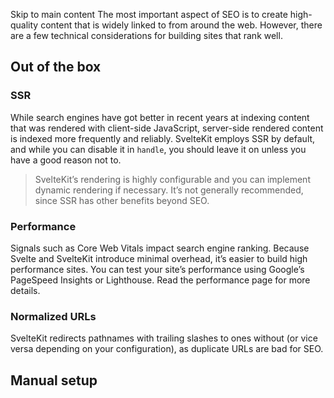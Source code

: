 Skip to main content
The most important aspect of SEO is to create high-quality content that is widely linked to from around the web. However, there are a few technical considerations for building sites that rank well.
## Out of the box
### SSR
While search engines have got better in recent years at indexing content that was rendered with client-side JavaScript, server-side rendered content is indexed more frequently and reliably. SvelteKit employs SSR by default, and while you can disable it in `handle`, you should leave it on unless you have a good reason not to.
> SvelteKit’s rendering is highly configurable and you can implement dynamic rendering if necessary. It’s not generally recommended, since SSR has other benefits beyond SEO.
### Performance
Signals such as Core Web Vitals impact search engine ranking. Because Svelte and SvelteKit introduce minimal overhead, it’s easier to build high performance sites. You can test your site’s performance using Google’s PageSpeed Insights or Lighthouse. Read the performance page for more details.
### Normalized URLs
SvelteKit redirects pathnames with trailing slashes to ones without (or vice versa depending on your configuration), as duplicate URLs are bad for SEO.
## Manual setup
### <title> and <meta>
Every page should have well-written and unique `<title>` and `<meta name="description">` elements inside a `<svelte:head>`. Guidance on how to write descriptive titles and descriptions, along with other suggestions on making content understandable by search engines, can be found on Google’s Lighthouse SEO audits documentation.
> A common pattern is to return SEO-related `data` from page `load` functions, then use it (as `page.data`) in a `<svelte:head>` in your root layout.
### Sitemaps
Sitemaps help search engines prioritize pages within your site, particularly when you have a large amount of content. You can create a sitemap dynamically using an endpoint:
src/routes/sitemap.xml/+server
```
export async function function GET(): Promise<Response>GET() {
	return new var Response: new (body?: BodyInit | null, init?: ResponseInit) => Response
This Fetch API interface represents the response to a request.


MDN Reference


Response(
		`
		<?xml version="1.0" encoding="UTF-8" ?>
		<urlset
			xmlns="https://www.sitemaps.org/schemas/sitemap/0.9"
			xmlns:xhtml="https://www.w3.org/1999/xhtml"
			xmlns:mobile="https://www.google.com/schemas/sitemap-mobile/1.0"
			xmlns:news="https://www.google.com/schemas/sitemap-news/0.9"
			xmlns:image="https://www.google.com/schemas/sitemap-image/1.1"
			xmlns:video="https://www.google.com/schemas/sitemap-video/1.1"
		>
			<!-- <url> elements go here -->
		</urlset>`.String.trim(): string
Removes the leading and trailing white space and line terminator characters from a string.


trim(),
		{
			ResponseInit.headers?: HeadersInit | undefinedheaders: {
				'Content-Type': 'application/xml'
			}
		}
	);
}
```

### AMP
An unfortunate reality of modern web development is that it is sometimes necessary to create an Accelerated Mobile Pages (AMP) version of your site. In SvelteKit this can be done by setting the `inlineStyleThreshold` option...
svelte.config
```
/** @type {import('@sveltejs/kit').Config} */
const ```
const config: {
  kit: {
    inlineStyleThreshold: number;
  };
}
```
`
@type{import('@sveltejs/kit').Config}
config = { ````
kit: {
  inlineStyleThreshold: number;
}
```
`kit: { // since <link rel="stylesheet"> isn't // allowed, inline all styles `inlineStyleThreshold: number`inlineStyleThreshold: `var Infinity: number`Infinity } }; export default ````
const config: {
  kit: {
    inlineStyleThreshold: number;
  };
}
```
`
@type{import('@sveltejs/kit').Config}
config;`
```

...disabling `csr` in your root `+layout.js` / `+layout.server.js`...
src/routes/+layout.server
```
export const const csr: falsecsr = false;
```

...adding `amp` to your `app.html`
```
<html amp>
...
```

...and transforming the HTML using `transformPageChunk` along with `transform` imported from `@sveltejs/amp`:
src/hooks.server
```
import * as import ampamp from '@sveltejs/amp';
/** @type {import('@sveltejs/kit').Handle} */
export async function ```
function handle({ event, resolve }: {
  event: any;
  resolve: any;
}): Promise<any>
```
`
@type{import('@sveltejs/kit').Handle}
handle({ `event: any`event, `resolve: any`resolve }) { let `let buffer: string`buffer = ''; return await `resolve: any`resolve(`event: any`event, { ````
transformPageChunk: ({ html, done }: {
  html: any;
  done: any;
}) => string | undefined
```
`transformPageChunk: ({ `html: any`html, `done: any`done }) => { `let buffer: string`buffer += `html: any`html; if (`done: any`done) return `import amp`amp.`function transform(html: string): string`transform(`let buffer: string`buffer); } }); }`
```
```
import * as import ampamp from '@sveltejs/amp';
import type { ```
type Handle = (input: {
  event: RequestEvent;
  resolve(event: RequestEvent, opts?: ResolveOptions): MaybePromise<Response>;
}) => MaybePromise<...>
```
`
The `handle` hook runs every time the SvelteKit server receives a request and determines the response. It receives an `event` object representing the request and a function called `resolve`, which renders the route and generates a `Response`. This allows you to modify response headers or bodies, or bypass SvelteKit entirely (for implementing routes programmatically, for example).
Handle } from '@sveltejs/kit'; export const `const handle: Handle`handle: ````
type Handle = (input: {
  event: RequestEvent;
  resolve(event: RequestEvent, opts?: ResolveOptions): MaybePromise<Response>;
}) => MaybePromise<...>
```
`
The `handle` hook runs every time the SvelteKit server receives a request and determines the response. It receives an `event` object representing the request and a function called `resolve`, which renders the route and generates a `Response`. This allows you to modify response headers or bodies, or bypass SvelteKit entirely (for implementing routes programmatically, for example).
Handle = async ({ `event: RequestEvent<Partial<Record<string, string>>, string | null>`event, `resolve: (event: RequestEvent, opts?: ResolveOptions) => MaybePromise<Response>`resolve }) => { let `let buffer: string`buffer = ''; return await `resolve: (event: RequestEvent, opts?: ResolveOptions) => MaybePromise<Response>`resolve(`event: RequestEvent<Partial<Record<string, string>>, string | null>`event, { ````
ResolveOptions.transformPageChunk?(input: {
  html: string;
  done: boolean;
}): MaybePromise<string | undefined>
```
`
Applies custom transforms to HTML. If `done` is true, it’s the final chunk. Chunks are not guaranteed to be well-formed HTML (they could include an element’s opening tag but not its closing tag, for example) but they will always be split at sensible boundaries such as `%sveltekit.head%` or layout/page components.
@paraminput the html chunk and the info if this is the last chunk
transformPageChunk: ({ `html: string`html, `done: boolean`done }) => { `let buffer: string`buffer += `html: string`html; if (`done: boolean`done) return `import amp`amp.`function transform(html: string): string`transform(`let buffer: string`buffer); } }); };`
```

To prevent shipping any unused CSS as a result of transforming the page to amp, we can use `dropcss`:
src/hooks.server
```
import * as import ampamp from '@sveltejs/amp';
import module "dropcss"dropcss from 'dropcss';
/** @type {import('@sveltejs/kit').Handle} */
export async function ```
function handle(input: {
  event: RequestEvent;
  resolve(event: RequestEvent, opts?: ResolveOptions): MaybePromise<Response>;
}): MaybePromise<...>
```
`
@type{import('@sveltejs/kit').Handle}
handle({ `event: RequestEvent<Partial<Record<string, string>>, string | null>`event, `resolve: (event: RequestEvent, opts?: ResolveOptions) => MaybePromise<Response>`resolve }) { let `let buffer: string`buffer = ''; return await `resolve: (event: RequestEvent, opts?: ResolveOptions) => MaybePromise<Response>`resolve(`event: RequestEvent<Partial<Record<string, string>>, string | null>`event, { ````
ResolveOptions.transformPageChunk?(input: {
  html: string;
  done: boolean;
}): MaybePromise<string | undefined>
```
`
Applies custom transforms to HTML. If `done` is true, it’s the final chunk. Chunks are not guaranteed to be well-formed HTML (they could include an element’s opening tag but not its closing tag, for example) but they will always be split at sensible boundaries such as `%sveltekit.head%` or layout/page components.
@paraminput the html chunk and the info if this is the last chunk
transformPageChunk: ({ `html: string`html, `done: boolean`done }) => { `let buffer: string`buffer += `html: string`html; if (`done: boolean`done) { let `let css: string`css = ''; const `const markup: string`markup = `import amp`amp .`function transform(html: string): string`transform(`let buffer: string`buffer) .`String.replace(searchValue: string | RegExp, replaceValue: string): string (+3 overloads)`
Replaces text in a string, using a regular expression or search string.
@paramsearchValue A string or regular expression to search for.
@paramreplaceValue A string containing the text to replace. When the {@linkcode searchValue} is a `RegExp`, all matches are replaced if the `g` flag is set (or only those matches at the beginning, if the `y` flag is also present). Otherwise, only the first match of {@linkcode searchValue} is replaced.
replace('⚡', 'amp') // dropcss can't handle this character .````
String.replace(searchValue: {
  [Symbol.replace](string: string, replacer: (substring: string, ...args: any[]) => string): string;
}, replacer: (substring: string, ...args: any[]) => string): string (+3 overloads)
```
`
Replaces text in a string, using an object that supports replacement within a string.
@paramsearchValue A object can search for and replace matches within a string.
@paramreplacer A function that returns the replacement text.
replace(/<style amp-custom([^>]*?)>([^]+?)<\/style>/, (`match: string`match, `attributes: any`attributes, `contents: any`contents) => { `let css: string`css = `contents: any`contents; return `<style amp-custom${`attributes: any`attributes}></style>`; }); `let css: string`css = `module "dropcss"`dropcss({ `css: string`css, `html: string`html: `const markup: string`markup }).css; return `const markup: string`markup.`String.replace(searchValue: string | RegExp, replaceValue: string): string (+3 overloads)`
Replaces text in a string, using a regular expression or search string.
@paramsearchValue A string or regular expression to search for.
@paramreplaceValue A string containing the text to replace. When the {@linkcode searchValue} is a `RegExp`, all matches are replaced if the `g` flag is set (or only those matches at the beginning, if the `y` flag is also present). Otherwise, only the first match of {@linkcode searchValue} is replaced.
replace('</style>', `${`let css: string`css}</style>`); } } }); } `
```
```
import * as import ampamp from '@sveltejs/amp';
import module "dropcss"dropcss from 'dropcss';
import type { ```
type Handle = (input: {
  event: RequestEvent;
  resolve(event: RequestEvent, opts?: ResolveOptions): MaybePromise<Response>;
}) => MaybePromise<...>
```
`
The `handle` hook runs every time the SvelteKit server receives a request and determines the response. It receives an `event` object representing the request and a function called `resolve`, which renders the route and generates a `Response`. This allows you to modify response headers or bodies, or bypass SvelteKit entirely (for implementing routes programmatically, for example).
Handle } from '@sveltejs/kit'; export const `const handle: Handle`handle: ````
type Handle = (input: {
  event: RequestEvent;
  resolve(event: RequestEvent, opts?: ResolveOptions): MaybePromise<Response>;
}) => MaybePromise<...>
```
`
The `handle` hook runs every time the SvelteKit server receives a request and determines the response. It receives an `event` object representing the request and a function called `resolve`, which renders the route and generates a `Response`. This allows you to modify response headers or bodies, or bypass SvelteKit entirely (for implementing routes programmatically, for example).
Handle = async ({ `event: RequestEvent<Partial<Record<string, string>>, string | null>`event, `resolve: (event: RequestEvent, opts?: ResolveOptions) => MaybePromise<Response>`resolve }) => { let `let buffer: string`buffer = ''; return await `resolve: (event: RequestEvent, opts?: ResolveOptions) => MaybePromise<Response>`resolve(`event: RequestEvent<Partial<Record<string, string>>, string | null>`event, { ````
ResolveOptions.transformPageChunk?(input: {
  html: string;
  done: boolean;
}): MaybePromise<string | undefined>
```
`
Applies custom transforms to HTML. If `done` is true, it’s the final chunk. Chunks are not guaranteed to be well-formed HTML (they could include an element’s opening tag but not its closing tag, for example) but they will always be split at sensible boundaries such as `%sveltekit.head%` or layout/page components.
@paraminput the html chunk and the info if this is the last chunk
transformPageChunk: ({ `html: string`html, `done: boolean`done }) => { `let buffer: string`buffer += `html: string`html; if (`done: boolean`done) { let `let css: string`css = ''; const `const markup: string`markup = `import amp`amp .`function transform(html: string): string`transform(`let buffer: string`buffer) .`String.replace(searchValue: string | RegExp, replaceValue: string): string (+3 overloads)`
Replaces text in a string, using a regular expression or search string.
@paramsearchValue A string or regular expression to search for.
@paramreplaceValue A string containing the text to replace. When the {@linkcode searchValue} is a `RegExp`, all matches are replaced if the `g` flag is set (or only those matches at the beginning, if the `y` flag is also present). Otherwise, only the first match of {@linkcode searchValue} is replaced.
replace('⚡', 'amp') // dropcss can't handle this character .````
String.replace(searchValue: {
  [Symbol.replace](string: string, replacer: (substring: string, ...args: any[]) => string): string;
}, replacer: (substring: string, ...args: any[]) => string): string (+3 overloads)
```
`
Replaces text in a string, using an object that supports replacement within a string.
@paramsearchValue A object can search for and replace matches within a string.
@paramreplacer A function that returns the replacement text.
replace(/<style amp-custom([^>]*?)>([^]+?)<\/style>/, (`match: string`match, `attributes: any`attributes, `contents: any`contents) => { `let css: string`css = `contents: any`contents; return `<style amp-custom${`attributes: any`attributes}></style>`; }); `let css: string`css = `module "dropcss"`dropcss({ `css: string`css, `html: string`html: `const markup: string`markup }).css; return `const markup: string`markup.`String.replace(searchValue: string | RegExp, replaceValue: string): string (+3 overloads)`
Replaces text in a string, using a regular expression or search string.
@paramsearchValue A string or regular expression to search for.
@paramreplaceValue A string containing the text to replace. When the {@linkcode searchValue} is a `RegExp`, all matches are replaced if the `g` flag is set (or only those matches at the beginning, if the `y` flag is also present). Otherwise, only the first match of {@linkcode searchValue} is replaced.
replace('</style>', `${`let css: string`css}</style>`); } } }); };`
```

> It’s a good idea to use the `handle` hook to validate the transformed HTML using `amphtml-validator`, but only if you’re prerendering pages since it’s very slow.
Edit this page on GitHub
previous next
Accessibility Frequently asked questions
